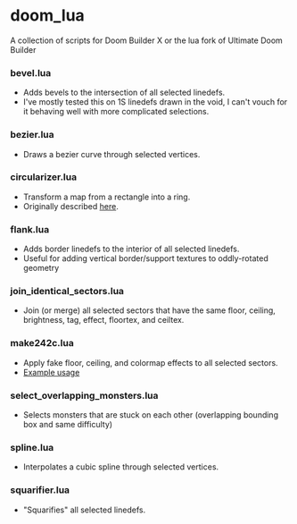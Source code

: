 # doom_lua
A collection of scripts for Doom Builder X or the lua fork of Ultimate Doom Builder

### bevel.lua

* Adds bevels to the intersection of all selected linedefs.
* I've mostly tested this on 1S linedefs drawn in the void, I can't vouch for it behaving well with more complicated selections.

### bezier.lua

* Draws a bezier curve through selected vertices.

### circularizer.lua

* Transform a map from a rectangle into a ring.
* Originally described [here](https://rbkz.blogspot.com/2020/05/circularizer-lua.html).

### flank.lua

* Adds border linedefs to the interior of all selected linedefs.
* Useful for adding vertical border/support textures to oddly-rotated geometry

### join_identical_sectors.lua

* Join (or merge) all selected sectors that have the same floor, ceiling, brightness, tag, effect, floortex, and ceiltex.

### make242c.lua

* Apply fake floor, ceiling, and colormap effects to all selected sectors.
* [Example usage](https://youtu.be/Vpt8MCL1u7U)

### select_overlapping_monsters.lua

* Selects monsters that are stuck on each other (overlapping bounding box and same difficulty)

### spline.lua

* Interpolates a cubic spline through selected vertices.

### squarifier.lua

* "Squarifies" all selected linedefs.

